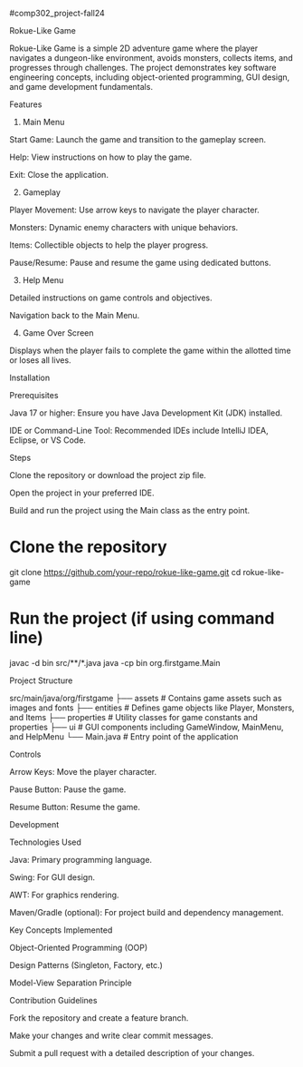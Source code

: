 #comp302_project-fall24


Rokue-Like Game

Rokue-Like Game is a simple 2D adventure game where the player navigates a dungeon-like environment, avoids monsters, collects items, and progresses through challenges. The project demonstrates key software engineering concepts, including object-oriented programming, GUI design, and game development fundamentals.


Features

1. Main Menu

Start Game: Launch the game and transition to the gameplay screen.

Help: View instructions on how to play the game.

Exit: Close the application.

2. Gameplay

Player Movement: Use arrow keys to navigate the player character.

Monsters: Dynamic enemy characters with unique behaviors.

Items: Collectible objects to help the player progress.

Pause/Resume: Pause and resume the game using dedicated buttons.

3. Help Menu

Detailed instructions on game controls and objectives.

Navigation back to the Main Menu.

4. Game Over Screen

Displays when the player fails to complete the game within the allotted time or loses all lives.









Installation

Prerequisites

Java 17 or higher: Ensure you have Java Development Kit (JDK) installed.

IDE or Command-Line Tool: Recommended IDEs include IntelliJ IDEA, Eclipse, or VS Code.

Steps

Clone the repository or download the project zip file.

Open the project in your preferred IDE.

Build and run the project using the Main class as the entry point.



# Clone the repository
git clone https://github.com/your-repo/rokue-like-game.git
cd rokue-like-game

# Run the project (if using command line)
javac -d bin src/**/*.java
java -cp bin org.firstgame.Main










Project Structure


src/main/java/org/firstgame
├── assets            # Contains game assets such as images and fonts
├── entities          # Defines game objects like Player, Monsters, and Items
├── properties        # Utility classes for game constants and properties
├── ui                # GUI components including GameWindow, MainMenu, and HelpMenu
└── Main.java         # Entry point of the application











Controls

Arrow Keys: Move the player character.

Pause Button: Pause the game.

Resume Button: Resume the game.






Development

Technologies Used

Java: Primary programming language.

Swing: For GUI design.

AWT: For graphics rendering.

Maven/Gradle (optional): For project build and dependency management.

Key Concepts Implemented

Object-Oriented Programming (OOP)

Design Patterns (Singleton, Factory, etc.)

Model-View Separation Principle







Contribution Guidelines

Fork the repository and create a feature branch.

Make your changes and write clear commit messages.

Submit a pull request with a detailed description of your changes.




